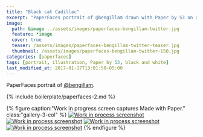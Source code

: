 ```yaml
---
title: "Black cat Cadillac"
excerpt: "PaperFaces portrait of @bengillam drawn with Paper by 53 on an iPad."
image: 
  path: &image ../assets/images/paperfaces-bengillam-twitter.jpg 
  feature: *image
  cover: true
  teaser: /assets/images/paperfaces-bengillam-twitter-teaser.jpg
  thumbnail: /assets/images/paperfaces-bengillam-twitter-150.jpg
categories: [paperfaces]
tags: [portrait, illustration, Paper by 53, black and white]
last_modified_at: 2017-01-17T13:01:50-05:00
---
```


PaperFaces portrait of [@bengillam](https://twitter.com/bengillam).

{% include boilerplate/paperfaces-2.md %}

{% figure caption:"Work in progress screen captures Made with Paper." class:"gallery-3-col" %}
[![Work in process screenshot](/assets/images/paperfaces-bengillam-process-1-600.jpg)](/assets/images/paperfaces-bengillam-process-1-lg.jpg)
[![Work in process screenshot](/assets/images/paperfaces-bengillam-process-2-600.jpg)](/assets/images/paperfaces-bengillam-process-2-lg.jpg)
[![Work in process screenshot](/assets/images/paperfaces-bengillam-process-3-600.jpg)](/assets/images/paperfaces-bengillam-process-3-lg.jpg)
[![Work in process screenshot](/assets/images/paperfaces-bengillam-process-4-600.jpg)](/assets/images/paperfaces-bengillam-process-4-lg.jpg)
{% endfigure %}
